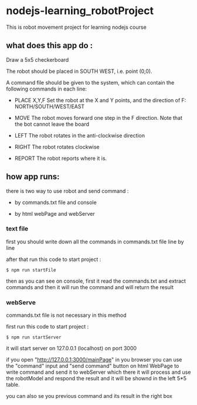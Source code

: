 # nodejs-learning_robotProject

This is robot movement project for learning nodejs course

## what does this app do :

Draw a 5x5 checkerboard

The robot should be placed in SOUTH WEST, i.e. point (0,0).

A command file should be given to the system, which can contain the following commands in each line:

-   PLACE X,Y,F
    Set the robot at the X and Y points, and the direction of F: NORTH/SOUTH/WEST/EAST

-   MOVE
    The robot moves forward one step in the F direction. Note that the bot cannot leave the board

-   LEFT
    The robot rotates in the anti-clockwise direction

-   RIGHT
    The robot rotates clockwise

-   REPORT
    The robot reports where it is.

## how app runs:

there is two way to use robot and send command :

-   by commands.txt file and console

-   by html webPage and webServer

### text file

first you should write down all the commands in commands.txt file line by line

after that run this code to start project :

    $ npm run startFile

then as you can see on console, first it read the commands.txt and extract commands and then it will run the command and will return the result

### webServe

commands.txt file is not necessary in this method

first run this code to start project :

    $ npm run startServer

it will start server on 127.0.0.1 (localhost) on port 3000

if you open "http://127.0.0.1:3000/mainPage" in you browser you can use the "command" input and "send command" button on html WebPage to write command and send it to webServer which there it will process and use the robotModel and respond the result and it will be shownd in the left 5\*5 table.

you can also se you previous command and its result in the right box
